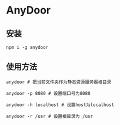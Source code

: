 # AnyDoor

## 安装

```
npm i -g anydoor
```

## 使用方法
```
anydoor # 把当前文件夹作为静态资源服务器根目录

anydoor -p 8080 # 设置端口号为8080

anydoor -h localhost # 设置host为localhost

anydoor -r /usr # 设置根目录为 /usr
```
